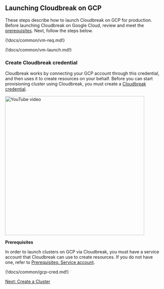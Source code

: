 ## Launching Cloudbreak on GCP

These steps describe how to launch Cloudbreak on GCP for production. 
Before launching Cloudbreak on Google Cloud, review and meet the [prerequisites](#prerequisites). Next, follow the steps below.  


{!docs/common/vm-req.md!}

{!docs/common/vm-launch.md!}
 

### Create Cloudbreak credential

Cloudbreak works by connecting your GCP account through this credential, and then uses it to create resources on your behalf. Before you can start provisioning cluster using Cloudbreak, you must create a [Cloudbreak credential](concepts.md#cloudbreak-credential).  

<a href="https://youtu.be/uVYpgz9m4eE" target="_blank" title="Click to open"><img src="../images/cb_video-placeholder.png" width="450" title="YouTube video"></a>

**Prerequisites**

In order to launch clusters on GCP via Cloudbreak, you must have a service account that Cloudbreak can use to create resources. If you do not have one, refer to [Prerequisites: Service account](#service-account).  

{!docs/common/gcp-cred.md!}


<div class="next">
<a href="../gcp-create/index.html">Next: Create a Cluster</a>
</div>
